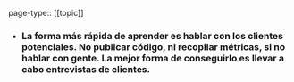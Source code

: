 page-type:: [[topic]]
- ### La forma más rápida de aprender es hablar con los clientes potenciales. No publicar código, ni recopilar métricas, si no hablar con gente. La mejor forma de conseguirlo es llevar a cabo entrevistas de clientes.


